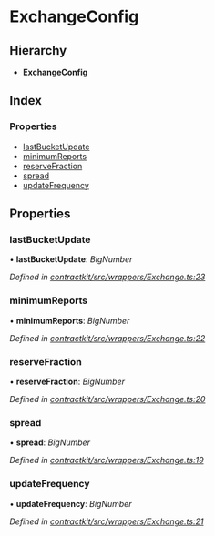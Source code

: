 # ExchangeConfig

## Hierarchy

* **ExchangeConfig**

## Index

### Properties

* [lastBucketUpdate]()
* [minimumReports]()
* [reserveFraction]()
* [spread]()
* [updateFrequency]()

## Properties

### lastBucketUpdate

• **lastBucketUpdate**: _BigNumber_

_Defined in_ [_contractkit/src/wrappers/Exchange.ts:23_](https://github.com/celo-org/celo-monorepo/blob/master/packages/sdk/contractkit/src/wrappers/Exchange.ts#L23)

### minimumReports

• **minimumReports**: _BigNumber_

_Defined in_ [_contractkit/src/wrappers/Exchange.ts:22_](https://github.com/celo-org/celo-monorepo/blob/master/packages/sdk/contractkit/src/wrappers/Exchange.ts#L22)

### reserveFraction

• **reserveFraction**: _BigNumber_

_Defined in_ [_contractkit/src/wrappers/Exchange.ts:20_](https://github.com/celo-org/celo-monorepo/blob/master/packages/sdk/contractkit/src/wrappers/Exchange.ts#L20)

### spread

• **spread**: _BigNumber_

_Defined in_ [_contractkit/src/wrappers/Exchange.ts:19_](https://github.com/celo-org/celo-monorepo/blob/master/packages/sdk/contractkit/src/wrappers/Exchange.ts#L19)

### updateFrequency

• **updateFrequency**: _BigNumber_

_Defined in_ [_contractkit/src/wrappers/Exchange.ts:21_](https://github.com/celo-org/celo-monorepo/blob/master/packages/sdk/contractkit/src/wrappers/Exchange.ts#L21)


